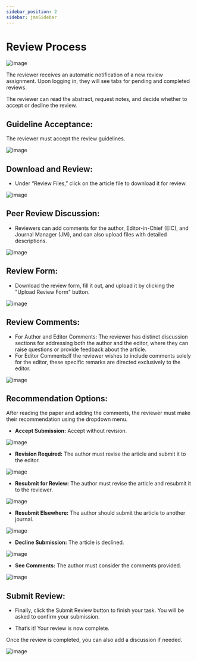```yaml
---
sidebar_position: 2
sidebar: jmsSidebar
---
```

# Review Process

![image](https://cdn.kryoni.com/kryoni/images/icons/eo-production-flow.png)

The reviewer receives an automatic notification of a new review assignment. Upon logging in, they will see tabs for pending and completed reviews.

The reviewer can read the abstract, request notes, and decide whether to accept or decline the review.

## **Guideline Acceptance:**

The reviewer must accept the review guidelines.

![image](https://cdn.kryoni.com/kryoni/images/icons/eo-production-flow.png)

## **Download and Review:**

- Under “Review Files,” click on the article file to download it for review.

![image](https://cdn.kryoni.com/kryoni/images/icons/eo-production-flow.png)

## **Peer Review Discussion:**

- Reviewers can add comments for the author, Editor-in-Chief (EIC), and Journal Manager (JM), and can also upload files with detailed descriptions.

![image](https://cdn.kryoni.com/kryoni/images/icons/eo-production-flow.png)

## **Review Form:**

- Download the review form, fill it out, and upload it by clicking the "Upload Review Form" button.

![image](https://cdn.kryoni.com/kryoni/images/icons/eo-production-flow.png)

## **Review Comments:**

- For Author and Editor Comments: The reviewer has distinct discussion sections for addressing both the author and the editor, where they can raise questions or provide feedback about the article.
- For Editor Comments:If the reviewer wishes to include comments solely for the editor, these specific remarks are directed exclusively to the editor.

![image](https://cdn.kryoni.com/kryoni/images/icons/eo-production-flow.png)

## **Recommendation Options:**

After reading the paper and adding the comments, the reviewer must make their recommendation using the dropdown menu.

- **Accept Submission:** Accept without revision.

![image](https://cdn.kryoni.com/kryoni/images/icons/eo-production-flow.png)

- **Revision Required:** The author must revise the article and submit it to the editor.

![image](https://cdn.kryoni.com/kryoni/images/icons/eo-production-flow.png)

- **Resubmit for Review:** The author must revise the article and resubmit it to the reviewer.

![image](https://cdn.kryoni.com/kryoni/images/icons/eo-production-flow.png)

- **Resubmit Elsewhere:** The author should submit the article to another journal.

![image](https://cdn.kryoni.com/kryoni/images/icons/eo-production-flow.png)

- **Decline Submission:** The article is declined.

![image](https://cdn.kryoni.com/kryoni/images/icons/eo-production-flow.png)

- **See Comments:** The author must consider the comments provided.

![image](https://cdn.kryoni.com/kryoni/images/icons/eo-production-flow.png)

## **Submit Review:**

- Finally, click the Submit Review button to finish your task. You will be asked to confirm your submission.

- That’s it! Your review is now complete.

Once the review is completed, you can also add a discussion if needed.

![image](https://cdn.kryoni.com/kryoni/images/icons/eo-production-flow.png)
